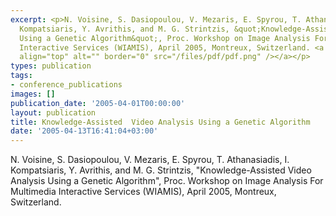 ```yaml
---
excerpt: <p>N. Voisine, S. Dasiopoulou, V. Mezaris, E. Spyrou, T. Athanasiadis, I.
  Kompatsiaris, Y. Avrithis, and M. G. Strintzis, &quot;Knowledge-Assisted Video Analysis
  Using a Genetic Algorithm&quot;, Proc. Workshop on Image Analysis For Multimedia
  Interactive Services (WIAMIS), April 2005, Montreux, Switzerland. <a href="/files/wiamis05.pdf"><img
  align="top" alt="" border="0" src="/files/pdf/pdf.png" /></a></p>
types: publication
tags:
- conference_publications
images: []
publication_date: '2005-04-01T00:00:00'
layout: publication
title: Knowledge-Assisted  Video Analysis Using a Genetic Algorithm
date: '2005-04-13T16:41:04+03:00'
---
```

<p>N. Voisine, S. Dasiopoulou, V. Mezaris, E. Spyrou, T. Athanasiadis, I. Kompatsiaris, Y. Avrithis, and M. G. Strintzis, &quot;Knowledge-Assisted Video Analysis Using a Genetic Algorithm&quot;, Proc. Workshop on Image Analysis For Multimedia Interactive Services (WIAMIS), April 2005, Montreux, Switzerland. <a href="/files/wiamis05.pdf"><img align="top" alt="" border="0" src="/files/pdf/pdf.png" /></a></p>

